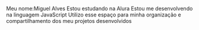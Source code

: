Meu nome:Miguel Alves
Estou estudando na Alura
Estou me desenvolvendo na linguagem JavaScript
Utilizo esse espaço para minha organização e compartilhamento dos meu projetos desenvolvidos
